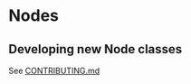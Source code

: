 # Nodes

## Developing new Node classes

See [CONTRIBUTING.md](https://github.com/ideoforms/signalflow/blob/master/CONTRIBUTING.md)